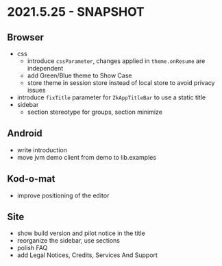 # 2021.5.25 - SNAPSHOT

## Browser

* css
  * introduce `cssParameter`, changes applied in `theme.onResume` are independent
  * add Green/Blue theme to Show Case
  * store theme in session store instead of local store to avoid privacy issues
* introduce `fixTitle` parameter for `ZkAppTitleBar` to use a static title
* sidebar
  * section stereotype for groups, section minimize
  
## Android

* write introduction
* move jvm demo client from demo to lib.examples

## Kod-o-mat

* improve positioning of the editor

## Site

* show build version and pilot notice in the title
* reorganize the sidebar, use sections
* polish FAQ
* add Legal Notices, Credits, Services And Support
